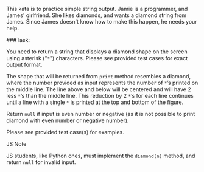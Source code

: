 This kata is to practice simple string output. Jamie is a programmer, and James' girlfriend. She likes diamonds, and wants a diamond string from James. Since James doesn't know how to make this happen, he needs your help.

###Task:

You need to return a string that displays a diamond shape on the screen using asterisk ("`*`") characters. Please see provided test cases for exact output format.

The shape that will be returned from `print` method resembles a diamond, where the number provided as input represents the number of `*`’s printed on the middle line. The line above and below will be centered and will have 2 less `*`’s than the middle line. This reduction by 2 `*`’s for each line continues until a line with a single `*` is printed at the top and bottom of the figure.

Return `null` if input is even number or negative (as it is not possible to print diamond with even number or negative number).

Please see provided test case(s) for examples.

JS Note

JS students, like Python ones, must implement the `diamond(n)` method, and return `null` for invalid input.
